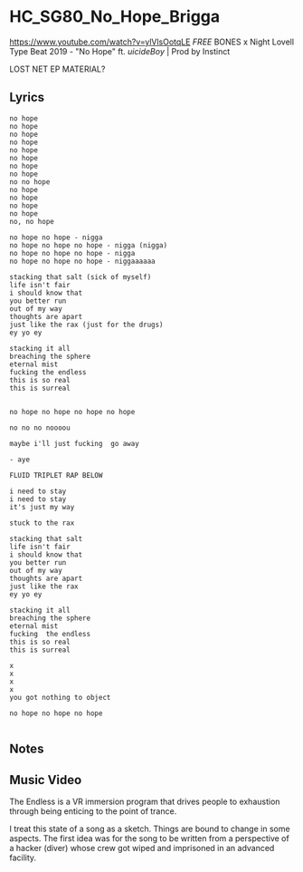 # HC_SG80_No_Hope_Brigga

https://www.youtube.com/watch?v=ylVlsOotqLE
*FREE* BONES x Night Lovell Type Beat 2019 - "No Hope" ft. $uicideBoy$ | Prod by Instinct

LOST NET EP MATERIAL?

## Lyrics

```
no hope
no hope
no hope
no hope
no hope
no hope
no hope
no hope
no no hope
no hope
no hope
no hope
no hope
no, no hope

no hope no hope - nigga
no hope no hope no hope - nigga (nigga)
no hope no hope no hope - nigga
no hope no hope no hope - niggaaaaaa

stacking that salt (sick of myself)
life isn't fair
i should know that 
you better run
out of my way
thoughts are apart
just like the rax (just for the drugs)
ey yo ey

stacking it all
breaching the sphere
eternal mist 
fucking the endless 
this is so real
this is surreal


no hope no hope no hope no hope

no no no noooou

maybe i'll just fucking  go away

- aye

FLUID TRIPLET RAP BELOW

i need to stay
i need to stay
it's just my way

stuck to the rax

stacking that salt
life isn't fair
i should know that
you better run
out of my way
thoughts are apart
just like the rax
ey yo ey

stacking it all
breaching the sphere
eternal mist 
fucking  the endless 
this is so real
this is surreal

x
x
x
x
you got nothing to object

no hope no hope no hope


```

## Notes

## Music Video

The Endless is a VR immersion program that drives people to exhaustion through being enticing to the point of trance.

I treat this state of a song as a sketch. Things are bound to change in some aspects. The first idea was for the song to be written from a perspective of a hacker (diver) whose crew got wiped and imprisoned in an advanced facility.
